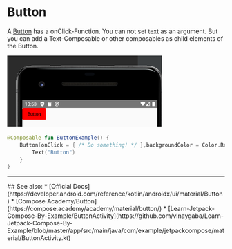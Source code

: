# Button
A [Button](https://developer.android.com/reference/kotlin/androidx/ui/material/package-summary#button) has a onClick-Function. You can not set text as an argument. But you can add a Text-Composable  or other composables as child elements of the Button.

<p align="left">
  <img src ="../../images/material/button/buttonExample.png"  />
</p>

```kotlin
@Composable fun ButtonExample() {
    Button(onClick = { /* Do something! */ },backgroundColor = Color.Red) {
        Text("Button")
    }
}
```


<hr>
## See also:
* [Official Docs](https://developer.android.com/reference/kotlin/androidx/ui/material/Button)
* [Compose Academy/Button](https://compose.academy/academy/material/button/)
* [Learn-Jetpack-Compose-By-Example/ButtonActivity](https://github.com/vinaygaba/Learn-Jetpack-Compose-By-Example/blob/master/app/src/main/java/com/example/jetpackcompose/material/ButtonActivity.kt)


